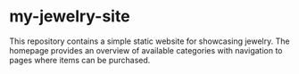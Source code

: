 # my-jewelry-site

This repository contains a simple static website for showcasing jewelry.
The homepage provides an overview of available categories with navigation to pages where items can be purchased.
